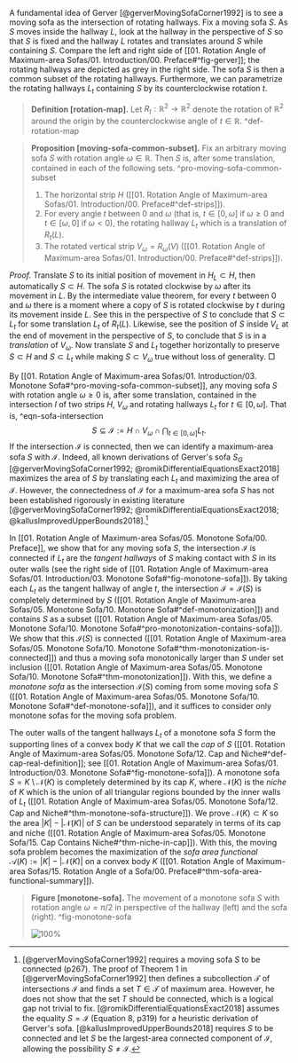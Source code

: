 A fundamental idea of Gerver [@gerverMovingSofaCorner1992] is to see a moving sofa as the intersection of rotating hallways. Fix a moving sofa $S$. As $S$ moves inside the hallway $L$, look at the hallway in the perspective of $S$ so that $S$ is fixed and the hallway $L$ rotates and translates around $S$ while containing $S$. Compare the left and right side of [[01. Rotation Angle of Maximum-area Sofas/01. Introduction/00. Preface#^fig-gerver]]; the rotating hallways are depicted as grey in the right side. The sofa $S$ is then a common subset of the rotating hallways. Furthermore, we can parametrize the rotating hallways $L_t$ containing $S$ by its counterclockwise rotation $t$.

> __Definition [rotation-map].__ Let $R_t : \mathbb{R}^2 \to \mathbb{R}^2$ denote the rotation of $\mathbb{R}^2$ around the origin by the counterclockwise angle of $t \in \mathbb{R}$. ^def-rotation-map

> __Proposition [moving-sofa-common-subset].__ Fix an arbitrary moving sofa $S$ with rotation angle $\omega \in \mathbb{R}$. Then $S$ is, after some translation, contained in each of the following sets. ^pro-moving-sofa-common-subset
> 
> 1. The horizontal strip $H$ ([[01. Rotation Angle of Maximum-area Sofas/01. Introduction/00. Preface#^def-strips]]).
> 2. For every angle $t$ between $0$ and $\omega$ (that is, $t \in [0, \omega]$ if $\omega \geq 0$ and $t \in [\omega, 0]$ if $\omega < 0$), the rotating hallway $L_t$ which is a translation of $R_t(L)$.
> 3. The rotated vertical strip $V_\omega = R_\omega(V)$ ([[01. Rotation Angle of Maximum-area Sofas/01. Introduction/00. Preface#^def-strips]]).

_Proof._ Translate $S$ to its initial position of movement in $H_L \subset H$, then automatically $S \subset H$. The sofa $S$ is rotated clockwise by $\omega$ after its movement in $L$. By the intermediate value theorem, for every $t$ between $0$ and $\omega$ there is a moment where a copy of $S$ is rotated clockwise by $t$ during its movement inside $L$. See this in the perspective of $S$ to conclude that $S \subset L_t$ for some translation $L_t$ of $R_t(L)$. Likewise, see the position of $S$ inside $V_L$ at the end of movement in the perspective of $S$, to conclude that $S$ is in a _translation_ of $V_\omega$. Now translate $S$ and $L_t$ together horizontally to preserve $S \subset H$ and $S \subset L_t$ while making $S \subset V_\omega$ true without loss of generality. □

By [[01. Rotation Angle of Maximum-area Sofas/01. Introduction/03. Monotone Sofa#^pro-moving-sofa-common-subset]], any moving sofa $S$ with rotation angle $\omega \geq 0$ is, after some translation, contained in the intersection $I$ of two strips $H$, $V_\omega$ and rotating hallways $L_t$ for $t \in [0, \omega]$. That is, ^eqn-sofa-intersection
$$
S \subseteq \mathcal{I} := H \cap V_\omega \cap \bigcap_{t \in [0, \omega]} L_t.
$$
If the intersection $\mathcal{I}$ is connected, then we can identify a maximum-area sofa $S$ with $\mathcal{I}$. Indeed, all known derivations of Gerver's sofa $S_G$ [@gerverMovingSofaCorner1992; @romikDifferentialEquationsExact2018] maximizes the area of $S$ by translating each $L_t$ and maximizing the area of $\mathcal{I}$. However, the connectedness of $\mathcal{I}$ for a maximum-area sofa $S$ has not been established rigorously in existing literature [@gerverMovingSofaCorner1992; @romikDifferentialEquationsExact2018; @kallusImprovedUpperBounds2018].[^connectedness]

In [[01. Rotation Angle of Maximum-area Sofas/05. Monotone Sofa/00. Preface]], we show that for any moving sofa $S$, the intersection $\mathcal{I}$ is connected if $L_t$ are the _tangent hallways_ of $S$ making contact with $S$ in its outer walls (see the right side of [[01. Rotation Angle of Maximum-area Sofas/01. Introduction/03. Monotone Sofa#^fig-monotone-sofa]]). By taking each $L_t$ as the tangent hallway of angle $t$, the intersection $\mathcal{I} = \mathcal{I}(S)$ is completely determined by $S$ ([[01. Rotation Angle of Maximum-area Sofas/05. Monotone Sofa/10. Monotone Sofa#^def-monotonization]]) and contains $S$ as a subset ([[01. Rotation Angle of Maximum-area Sofas/05. Monotone Sofa/10. Monotone Sofa#^pro-monotonization-contains-sofa]]). We show that this $\mathcal{I}(S)$ is connected ([[01. Rotation Angle of Maximum-area Sofas/05. Monotone Sofa/10. Monotone Sofa#^thm-monotonization-is-connected]]) and thus a moving sofa monotonically larger than $S$ under set inclusion ([[01. Rotation Angle of Maximum-area Sofas/05. Monotone Sofa/10. Monotone Sofa#^thm-monotonization]]). With this, we define a _monotone sofa_ as the intersection $\mathcal{I}(S)$ coming from some moving sofa $S$ ([[01. Rotation Angle of Maximum-area Sofas/05. Monotone Sofa/10. Monotone Sofa#^def-monotone-sofa]]), and it suffices to consider only monotone sofas for the moving sofa problem.

The outer walls of the tangent hallways $L_t$ of a monotone sofa $S$ form the supporting lines of a convex body $K$ that we call the _cap_ of $S$ ([[01. Rotation Angle of Maximum-area Sofas/05. Monotone Sofa/12. Cap and Niche#^def-cap-real-definition]]; see [[01. Rotation Angle of Maximum-area Sofas/01. Introduction/03. Monotone Sofa#^fig-monotone-sofa]]). A monotone sofa $S = K \setminus \mathcal{N}(K)$ is completely determined by its cap $K$, where $\mathcal{N}(K)$ is the _niche_ of $K$ which is the union of all triangular regions bounded by the inner walls of $L_t$ ([[01. Rotation Angle of Maximum-area Sofas/05. Monotone Sofa/12. Cap and Niche#^thm-monotone-sofa-structure]]). We prove $\mathcal{N}(K) \subset K$ so the area $|K| - |\mathcal{N}(K)|$ of $S$ can be understood separately in terms of its cap and niche ([[01. Rotation Angle of Maximum-area Sofas/05. Monotone Sofa/15. Cap Contains Niche#^thm-niche-in-cap]]). With this, the moving sofa problem becomes the maximization of the _sofa area functional_ $\mathcal{A}(K) := |K| - |\mathcal{N}(K)|$ on a convex body $K$ ([[01. Rotation Angle of Maximum-area Sofas/15. Rotation Angle of a Sofa/00. Preface#^thm-sofa-area-functional-summary]]).

> __Figure [monotone-sofa].__ The movement of a monotone sofa $S$ with rotation angle $\omega = \pi/2$ in perspective of the hallway (left) and the sofa (right). ^fig-monotone-sofa
> 
> ![100%](images/monotoneSofaCombined.svg)

[^translation]: Technically, translating the moving sofa $S$ may invalidate the initial condition $S \subseteq L_H$. We will relax the full [[old/xb. Upper Bound A1/10. Notations and conventions/00. Preface#^def-sofa]] of a moving sofa $S$ so that only some translation of $S$ is required to be movable from $L_H$ to $L_V$ inside $L$.

[^connectedness]: [@gerverMovingSofaCorner1992] requires a moving sofa $S$ to be connected (p267). The proof of Theorem 1 in [@gerverMovingSofaCorner1992] then defines a subcollection $\mathcal{T}$ of intersections $\mathcal{I}$ and finds a set $T \in \mathcal{T}$ of maximum area. However, he does not show that the set $T$ should be connected, which is a logical gap not trivial to fix. [@romikDifferentialEquationsExact2018] assumes the equality $S = \mathcal{I}$ (Equation 8, p319) for a heuristic derivation of Gerver's sofa. [@kallusImprovedUpperBounds2018] requires $S$ to be connected and let $S$ be the largest-area connected component of $\mathcal{I}$, allowing the possibility $S \neq \mathcal{I}$.